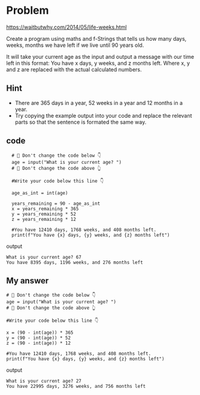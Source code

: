 # Problem
https://waitbutwhy.com/2014/05/life-weeks.html

Create a program using maths and f-Strings that tells us how many days, weeks, months we have left if we live until 90 years old.

It will take your current age as the input and output a message with our time left in this format:
You have x days, y weeks, and z months left.
Where x, y and z are replaced with the actual calculated numbers.

## Hint
- There are 365 days in a year, 52 weeks in a year and 12 months in a year.
- Try copying the example output into your code and replace the relevant parts so that the sentence is formated the same way.

## code
      # 🚨 Don't change the code below 👇
      age = input("What is your current age? ")
      # 🚨 Don't change the code above 👆

      #Write your code below this line 👇

      age_as_int = int(age)

      years_remaining = 90 - age_as_int
      x = years_remaining * 365
      y = years_remaining * 52
      z = years_remaining * 12

      #You have 12410 days, 1768 weeks, and 408 months left.
      print(f"You have {x} days, {y} weeks, and {z} months left")

output

    What is your current age? 67
    You have 8395 days, 1196 weeks, and 276 months left

## My answer

    # 🚨 Don't change the code below 👇
    age = input("What is your current age? ")
    # 🚨 Don't change the code above 👆

    #Write your code below this line 👇

    x = (90 - int(age)) * 365
    y = (90 - int(age)) * 52
    z = (90 - int(age)) * 12

    #You have 12410 days, 1768 weeks, and 408 months left.
    print(f"You have {x} days, {y} weeks, and {z} months left")
    
output

    What is your current age? 27
    You have 22995 days, 3276 weeks, and 756 months left
    
    
